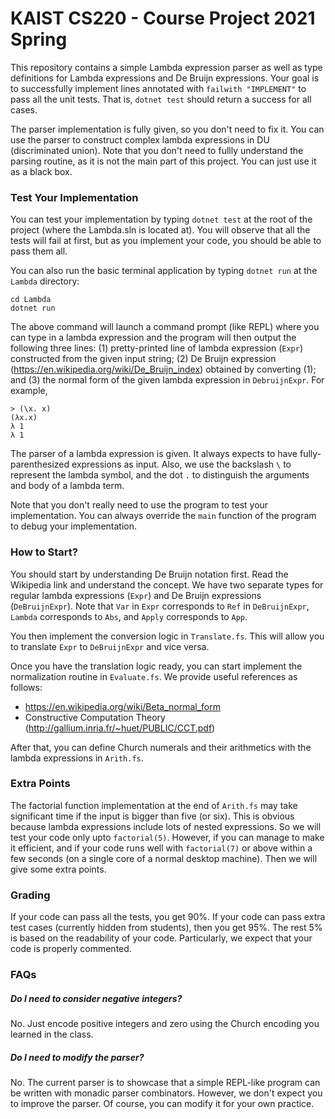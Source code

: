 KAIST CS220 - Course Project 2021 Spring
===

This repository contains a simple Lambda expression parser as well as type
definitions for Lambda expressions and De Bruijn expressions. Your goal is to
successfully implement lines annotated with `failwith "IMPLEMENT"` to pass all
the unit tests. That is, `dotnet test` should return a success for all cases.

The parser implementation is fully given, so you don't need to fix it. You can
use the parser to construct complex lambda expressions in DU (discriminated
union). Note that you don't need to fullly understand the parsing routine, as it
is not the main part of this project. You can just use it as a black box.

### Test Your Implementation

You can test your implementation by typing `dotnet test` at the root of the
project (where the Lambda.sln is located at). You will observe that all the
tests will fail at first, but as you implement your code, you should be able to
pass them all.

You can also run the basic terminal application by typing `dotnet run` at the
`Lambda` directory:
```
cd Lambda
dotnet run
```

The above command will launch a command prompt (like REPL) where you can type in
a lambda expression and the program will then output the following three lines:
(1) pretty-printed line of lambda expression (`Expr`) constructed from the given
input string; (2) De Bruijn expression
(https://en.wikipedia.org/wiki/De_Bruijn_index) obtained by converting (1); and
(3) the normal form of the given lambda expression in `DebruijnExpr`. For example,
```
> (\x. x)
(λx.x)
λ 1
λ 1
```

The parser of a lambda expression is given. It always expects to have
fully-parenthesized expressions as input. Also, we use the backslash `\` to
represent the lambda symbol, and the dot `.` to distinguish the arguments and
body of a lambda term.

Note that you don't really need to use the program to test your
implementation. You can always override the `main` function of the program to
debug your implementation.

### How to Start?

You should start by understanding De Bruijn notation first. Read the Wikipedia
link and understand the concept. We have two separate types for regular lambda
expressions (`Expr`) and De Bruijn expressions (`DeBruijnExpr`). Note that `Var`
in `Expr` corresponds to `Ref` in `DeBruijnExpr`, `Lambda` corresponds to `Abs`,
and `Apply` corresponds to `App`.

You then implement the conversion logic in `Translate.fs`. This will allow you
to translate `Expr` to `DeBruijnExpr` and vice versa.

Once you have the translation logic ready, you can start implement the
normalization routine in `Evaluate.fs`. We provide useful references as follows:
- https://en.wikipedia.org/wiki/Beta_normal_form
- Constructive Computation Theory (http://gallium.inria.fr/~huet/PUBLIC/CCT.pdf)

After that, you can define Church numerals and their arithmetics with the
lambda expressions in `Arith.fs`.

### Extra Points

The factorial function implementation at the end of `Arith.fs` may take
significant time if the input is bigger than five (or six). This is obvious
because lambda expressions include lots of nested expressions. So we will test
your code only upto `factorial(5)`. However, if you can manage to make it
efficient, and if your code runs well with `factorial(7)` or above within a few
seconds (on a single core of a normal desktop machine). Then we will give some
extra points.

### Grading

If your code can pass all the tests, you get 90%. If your code can pass extra
test cases (currently hidden from students), then you get 95%. The rest 5% is
based on the readability of your code. Particularly, we expect that your code is
properly commented.

### FAQs

##### Do I need to consider negative integers?

No. Just encode positive integers and zero using the Church encoding you learned
in the class.

##### Do I need to modify the parser?

No. The current parser is to showcase that a simple REPL-like program can be
written with monadic parser combinators. However, we don't expect you to improve
the parser. Of course, you can modify it for your own practice.
